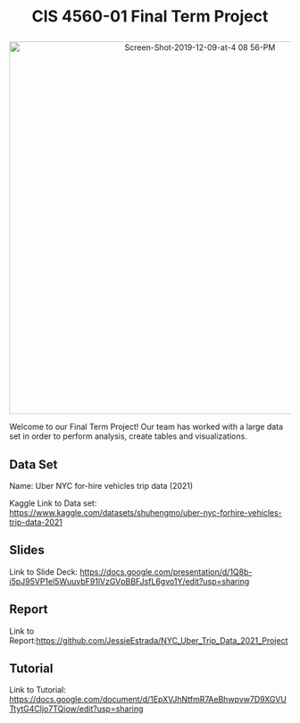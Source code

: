 # <p align="center">CIS 4560-01 Final Term Project</p>
<p align="center"><img width="667" alt="Screen-Shot-2019-12-09-at-4 08 56-PM" src="https://user-images.githubusercontent.com/114109235/236597783-6c4d10dc-819e-4979-8317-597f4941dc7c.png"></p>


Welcome to our Final Term Project! Our team has worked with a large data set in order to perform analysis, create tables and visualizations.

## Data Set 

Name: Uber NYC for-hire vehicles trip data (2021)

Kaggle Link to Data set: https://www.kaggle.com/datasets/shuhengmo/uber-nyc-forhire-vehicles-trip-data-2021

## Slides

Link to Slide Deck: https://docs.google.com/presentation/d/1Q8b-i5pJ95VP1el5WuuvbF91lVzGVpBBFJsfL6gvo1Y/edit?usp=sharing

## Report

Link to Report:https://github.com/JessieEstrada/NYC_Uber_Trip_Data_2021_Project

## Tutorial

Link to Tutorial: https://docs.google.com/document/d/1EpXVJhNtfmR7AeBhwpvw7D9XGVUTtytG4Cljo7TQjow/edit?usp=sharing
